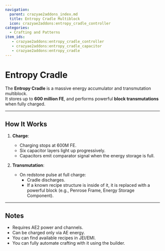 ```yaml
---
navigation:
  parent: crazyae2addons_index.md
  title: Entropy Cradle Multiblock
  icon: crazyae2addons:entropy_cradle_controller
categories:
  - Crafting and Patterns
item_ids:
   - crazyae2addons:entropy_cradle_controller
   - crazyae2addons:entropy_cradle_capacitor
   - crazyae2addons:entropy_cradle
---
```


# Entropy Cradle

<GameScene zoom="1" interactive={true}>
  <ImportStructure src="../assets/entropy_cradle.nbt" />
</GameScene>

The **Entropy Cradle** is a massive energy accumulator and transmutation multiblock.  
It stores up to **600 million FE**, and performs powerful **block transmutations** when fully charged.

---

## How It Works

1. **Charge**:
    - Charging stops at 600M FE.
    - Six capacitor layers light up progressively.
    - Capacitors emit comparator signal when the energy storage is full.

2. **Transmutation**:
    - On redstone pulse at full charge:
        - Cradle discharges.
        - If a known recipe structure is inside of it, it is replaced with a powerful block (e.g., Penrose Frame, Energy Storage Component).

---

## Notes

- Requires AE2 power and channels.
- Can be charged only via AE energy.
- You can find available recipes in JEI/EMI.
- You can fully automate crafting with it using the builder.
